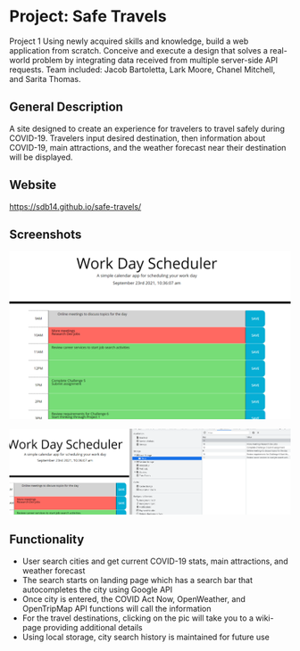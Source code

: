 # Project: Safe Travels

Project 1
Using newly acquired skills and knowledge, build a web application from scratch. Conceive and execute a design that solves a real-world problem by integrating data received from multiple server-side API requests. Team included: Jacob Bartoletta, Lark Moore, Chanel Mitchell, and Sarita Thomas.
 

## General Description
A site designed to create an experience for travelers to travel safely during COVID-19. Travelers input desired destination, then information about COVID-19, main attractions, and the weather forecast near their destination will be displayed.

## Website
https://sdb14.github.io/safe-travels/

## Screenshots
![SafeTravelsApp](https://github.com/SDB14/WorkDayScheduler/blob/main/Capture1.PNG)


![Local Storage](https://github.com/SDB14/WorkDayScheduler/blob/main/Capture2.PNG)




## Functionality
* User search cities and get current COVID-19 stats, main attractions, and weather forecast
* The search starts on landing page which has a search bar that autocompletes the city using Google API
* Once city is entered, the COVID Act Now, OpenWeather, and OpenTripMap API functions will call the information
* For the travel destinations, clicking on the pic will take you to a wiki-page providing additional details
* Using local storage, city search history is maintained for future use